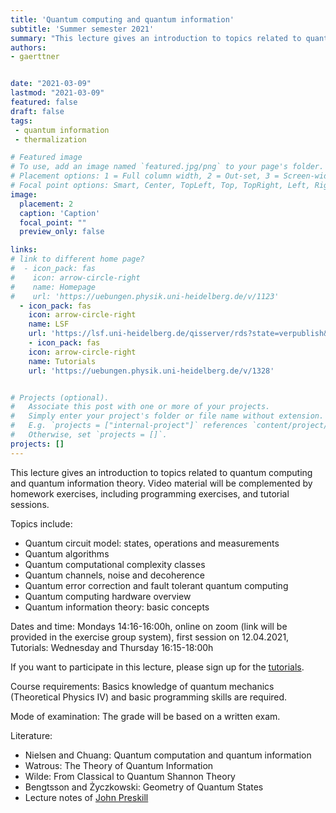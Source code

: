 ```yaml
---
title: 'Quantum computing and quantum information'
subtitle: 'Summer semester 2021'
summary: "This lecture gives an introduction to topics related to quantum computing and quantum information theory."
authors:
- gaerttner


date: "2021-03-09"
lastmod: "2021-03-09"
featured: false
draft: false
tags:
 - quantum information
 - thermalization

# Featured image
# To use, add an image named `featured.jpg/png` to your page's folder.
# Placement options: 1 = Full column width, 2 = Out-set, 3 = Screen-width
# Focal point options: Smart, Center, TopLeft, Top, TopRight, Left, Right, BottomLeft, Bottom, BottomRight
image:
  placement: 2
  caption: 'Caption'
  focal_point: ""
  preview_only: false

links:
# link to different home page?
#  - icon_pack: fas
#    icon: arrow-circle-right
#    name: Homepage
#    url: 'https://uebungen.physik.uni-heidelberg.de/v/1123'
  - icon_pack: fas
    icon: arrow-circle-right
    name: LSF
    url: 'https://lsf.uni-heidelberg.de/qisserver/rds?state=verpublish&status=init&vmfile=no&publishid=339052&moduleCall=webInfo&publishConfFile=webInfo&publishSubDir=veranstaltung'
    - icon_pack: fas
    icon: arrow-circle-right
    name: Tutorials
    url: 'https://uebungen.physik.uni-heidelberg.de/v/1328'


# Projects (optional).
#   Associate this post with one or more of your projects.
#   Simply enter your project's folder or file name without extension.
#   E.g. `projects = ["internal-project"]` references `content/project/deep-learning/index.md`.
#   Otherwise, set `projects = []`.
projects: []
---
```


This lecture gives an introduction to topics related to quantum computing and quantum information theory. Video material will be complemented by homework exercises, including programming exercises, and tutorial sessions.

Topics include:
- Quantum circuit model: states, operations and measurements
- Quantum algorithms
- Quantum computational complexity classes
- Quantum channels, noise and decoherence
- Quantum error correction and fault tolerant quantum computing
- Quantum computing hardware overview
- Quantum information theory: basic concepts

Dates and time: Mondays 14:16-16:00h, online on zoom (link will be provided in the exercise group system), first session on 12.04.2021, Tutorials: Wednesday and Thursday 16:15-18:00h

If you want to participate in this lecture, please sign up for the <a href="https://uebungen.physik.uni-heidelberg.de/v/1328">tutorials</a>.

Course requirements: Basics knowledge of quantum mechanics (Theoretical Physics IV) and basic programming skills are required.

Mode of examination: The grade will be based on a written exam.

Literature:
- Nielsen and Chuang: Quantum computation and quantum information 
- Watrous: The Theory of Quantum Information
- Wilde: From Classical to Quantum Shannon Theory
- Bengtsson and Życzkowski: Geometry of Quantum States
- Lecture notes of <a href="http://theory.caltech.edu/~preskill/ph219/ph219_2020-21.html">John Preskill</a>
